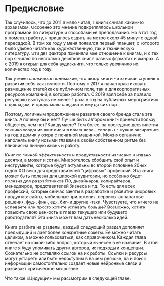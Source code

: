 # Предисловие

Так случилось, что до 2011 я мало читал, а книги считал каким-то архаизмом. Особенно это мнение подкреплялось школьной программой по литературе и способами её преподавания. Но в тот год я поменял работу, и пришлось ездить на метро около 45 минут с одной пересадкой. В том же году у меня появился первый планшет, с которого было удобно читать как художественную, так и техническую литературу. Эти два фактора поменяли мое отношение к книгам, и с тех пор я читаю по несколько десятков книг в разных форматах и жанрах. А с 2019 я открыл для себя аудиокниги, что только увеличило их количество год к году.

Так у меня сложилось понимание, что автор книги - это новая ступень в развитии себя как личности. Поэтому с 2017 я начал практиковать размещение статей как в публичном поле, так и для корпоративных ресурсов компаний, в которых работал. С 2019 взял себе за правило регулярно выступать не менее 1 раза в год на публичных мероприятиях с докладом, и продолжаю следовать ему до сих пор.

Поэтому логичным продолжением развития своего бренда стала эта книга. А почему бы и нет? Лучше быть автором книги принести пользу обществу, чем нет? Как думаете? Тем более, за последние десятилетия техника создания книг сильно поменялась, теперь не нужно запираться на год в домик у озера с печатной машинкой. Можно органично наполнять книгу новыми главами в своём собственном ритме без влияния на личную жизнь и работу.

Книг по личной эффективности и продуктивности написано и издано десятки, а может и сотни. Мне хотелось обобщить свой опыт и инструменты, которые будут актуальны во второй половине 20-ых годов XXI века для представителей "цифровых" профессий. Эта книга может быть полезна для широкой аудитории, но особенно будет полезна для разработчиков ПО, дизайнеров, копирайтеров, менеджеров, представителей бизнеса и т.д. То есть для всех профессий, которые сейчас заняты в разработке и развитии цифровых продуктов: сайты, мобильные приложения, сервисы, аппаратные решения, фуд-, фин-, ед-, биг- и другие -техи. Чувствуете, что ничего не успеваете или просто хотите успевать больше?  Возможно, хотите повысить свою ценность в глазах текущего или будущего работодателя? Эта книга может вам дать несколько идей.

Книга разбита на разделы, каждый следующий раздел дополняет предыдущий и даёт более конкретные советы. Её можно читать целиком, а можно пользоваться, как справочником. Каждая глава отвечает на какой-либо вопрос, который вынесен в её название. В этой книге я буду упоминать других авторов, их подходы и концепции. Сознательно не оставляю ссылок на их работы. Ссылки и ресурсы могут устареть или быть недоступны в вашем регионе, да и поиск информации самостоятельно создает новые нейронные связи и развивает критическое мышление.

Что такое «Цидукция» мы рассмотрим в следующей главе.
